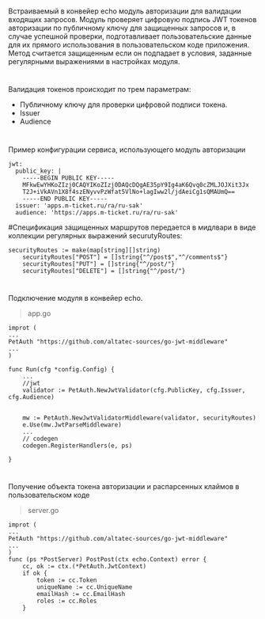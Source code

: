 #
Встраиваемый в конвейер echo модуль авторизации для валидации входящих запросов.
Модуль проверяет цифровую подпись JWT токенов авторизации по публичному ключу для защищенных запросов и, в случае успешной проверки, подготавливает пользовательские данные для их прямого использования в пользовательском коде приложения.
Метод считается защищенным если он подпадает в условия, заданные регулярными выражениями в настройках модуля.

#
Валидация токенов происходит по трем параметрам: 
- Публичному ключу для проверки цифровой подписи токена. 
- Issuer
- Audience

#
Пример конфигурации сервиса, использующего модуль авторизации
```
jwt:
  public_key: |
    -----BEGIN PUBLIC KEY-----
    MFkwEwYHKoZIzj0CAQYIKoZIzj0DAQcDQgAE35pY9Ig4aK6Qvq0cZMLJOJXit3Jx
    T2J+iVkAVn1X8f4szENyvvPzWfat5VlNo+lagIww2l/jdAeiCg1sQMAUmQ==
    -----END PUBLIC KEY-----
  issuer: 'apps.m-ticket.ru/ra/ru-sak'
  audience: 'https://apps.m-ticket.ru/ra/ru-sak'
```
#Спецификация защищенных маршрутов передается в мидлвари в виде коллекции регулярных выражений securutyRoutes:
```
securityRoutes := make(map[string][]string)
	securityRoutes["POST"] = []string{"^/post$","^/comments$"}
	securityRoutes["PUT"] = []string{"^/post/"}
	securityRoutes["DELETE"] = []string{"^/post/"}
```

#
Подключение модуля в конвейер echo. 
> app.go
```
improt (
...
PetAuth "https://github.com/altatec-sources/go-jwt-middleware"
...
)

func Run(cfg *config.Config) {
	...
	//jwt
	validator := PetAuth.NewJwtValidator(cfg.PublicKey, cfg.Issuer, cfg.Audience)


	mw := PetAuth.NewJwtValidatorMiddleware(validator, securityRoutes)
	e.Use(mw.JwtParseMiddleware)
	...
	// codegen
	codegen.RegisterHandlers(e, ps)
	
}
```
#
Получение объекта токена авторизации и распарсенных клаймов в пользовательском коде
>server.go
```
improt (
...
PetAuth "https://github.com/altatec-sources/go-jwt-middleware"
...
)
func (ps *PostServer) PostPost(ctx echo.Context) error {
	cc, ok := ctx.(*PetAuth.JwtContext)
	if ok {
		token := cc.Token
		uniqueName := cc.UniqueName
		emailHash := cc.EmailHash
		roles := cc.Roles
	}

```

